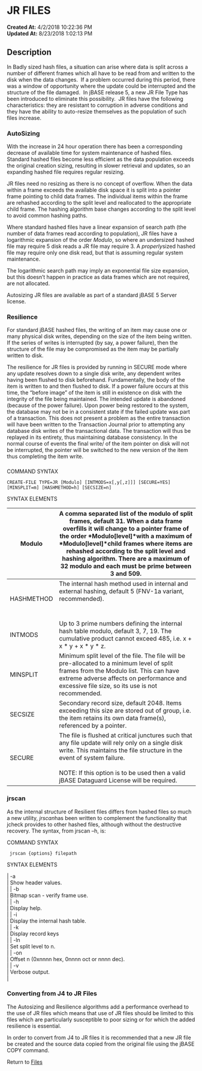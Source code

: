# JR FILES

**Created At:** 4/2/2018 10:22:36 PM  
**Updated At:** 8/23/2018 1:02:13 PM  


## Description 

In Badly sized hash files, a situation can arise where data is split across a number of different frames which all have to be read from and written to the disk when the data changes.  If a problem occurred during this period, there was a window of opportunity where the update could be interrupted and the structure of the file damaged.  In jBASE release 5, a new JR File Type has been introduced to eliminate this possibility.  JR files have the following characteristics: they are resistant to corruption in adverse conditions and they have the ability to auto-resize themselves as the population of such files increase.

### 


### AutoSizing

With the increase in 24 hour operation there has been a corresponding decrease of available time for system maintenance of hashed files. Standard hashed files become less efficient as the data population exceeds the original creation sizing, resulting in slower retrieval and updates, so an expanding hashed file requires regular resizing.

JR files need no resizing as there is no concept of overflow. When the data within a frame exceeds the available disk space it is split into a pointer frame pointing to child data frames. The individual items within the frame are rehashed according to the split level and reallocated to the appropriate child frame. The hashing algorithm base changes according to the split level to avoid common hashing paths.

Where standard hashed files have a linear expansion of search path (the number of data frames read according to population), JR files have a logarithmic expansion of the order *Modulo*, so where an undersized hashed file may require 5 disk reads a JR file may require 3. A *properly*sized hashed file may require only one disk read, but that is assuming regular system maintenance.

The logarithmic search path may imply an exponential file size expansion, but this doesn’t happen in practice as data frames which are not required, are not allocated.

Autosizing JR files are available as part of a standard jBASE 5 Server license.

### 


### Resilience

For standard jBASE hashed files, the writing of an item may cause one or many physical disk writes, depending on the size of the item being written. If the series of writes is interrupted (by say, a power failure), then the structure of the file may be compromised as the item may be partially written to disk.

The resilience for JR files is provided by running in SECURE mode where any update resolves down to a single disk write, any dependent writes having been flushed to disk beforehand. Fundamentally, the body of the item is written to and then flushed to disk. If a power failure occurs at this time, the “before image” of the item is still in existence on disk with the integrity of the file being maintained. The intended update is abandoned (because of the power failure). Upon power being restored to the system, the database may not be in a consistent state if the failed update was part of a transaction. This does not present a problem as the entire transaction will have been written to the Transaction Journal prior to attempting any database disk writes of the transactional data. The transaction will thus be replayed in its entirety, thus maintaining database consistency. In the normal course of events the final write/ of the item pointer on disk will not be interrupted, the pointer will be switched to the new version of the item thus completing the item write.

### 


COMMAND SYNTAX

```
CREATE-FILE TYPE=JR [Modulo] [INTMODS=x[,y[,z]]] [SECURE=YES] [MINSPLIT=m] [HASHMETHOD=h] [SECSIZE=n]
```



SYNTAX ELEMENTS




| Modulo<br> | A comma separated list of the modulo of split frames, default 31. When a data frame overfills it will change to a pointer frame of the order *Modulo[level]*with a maximum of *Modulo[level]*child frames where items are rehashed according to the split level and hashing algorithm. There are a maximum of 32 modulo and each must be prime between 3 and 509.<br> |
| --- | --- |
| HASHMETHOD<br> | The internal hash method used in internal and external hashing, default 5 (FNV-1a variant, recommended).<br><br><br> |
| INTMODS<br> | Up to 3 prime numbers defining the internal hash table modulo, default 3, 7, 19. The cumulative product cannot exceed 485, i.e. x + x \* y + x \* y \* z.<br> |
| MINSPLIT<br> | Minimum split level of the file. The file will be pre-allocated to a minimum level of split frames from the Modulo list. This can have extreme adverse affects on performance and excessive file size, so its use is not recommended.<br> |
| SECSIZE<br> | Secondary record size, default 2048. Items exceeding this size are stored out of group, i.e. the item retains its own data frame(s), referenced by a pointer.<br> |
| SECURE<br> | The file is flushed at critical junctures such that any file update will rely only on a single disk write. This maintains the file structure in the event of system failure.<br><br>NOTE: If this option is to be used then a valid jBASE Dataguard License will be required.<br> |




### **jrscan**

As the internal structure of Resilient files differs from hashed files so much a new utility, *jrscan*has been written to complement the functionality that jcheck provides to other hashed files, although without the destructive recovery. The syntax, from jrscan –h, is:



COMMAND SYNTAX

```
 jrscan {options} filepath
```



SYNTAX ELEMENTS


| -a<br> | Show header values.<br> |
| -b<br> | Bitmap scan - verify frame use.<br> |
| -h<br> | Display help.<br> |
| -i<br> | Display the internal hash table.<br> |
| -k<br> | Display record keys<br> |
| -ln<br> | Set split level to n.<br> |
| -on<br> | Offset n (0xnnnn hex, 0nnnn oct or nnnn dec).<br> |
| -v<br> | Verbose output.<br> |




### Converting from J4 to JR Files

The Autosizing and Resilience algorithms add a performance overhead to the use of JR files which means that use of JR files should be limited to this files which are particularly susceptible to poor sizing or for which the added resilience is essential.

In order to convert from J4 to JR files it is recommended that a new JR file be created and the source data copied from the original file using the jBASE COPY command.



Return to [Files](306052-jbase-files)
